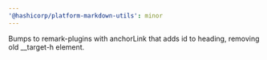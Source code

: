 ```yaml
---
'@hashicorp/platform-markdown-utils': minor
---
```


Bumps to remark-plugins with anchorLink that adds id to heading, removing old \_\_target-h element.
